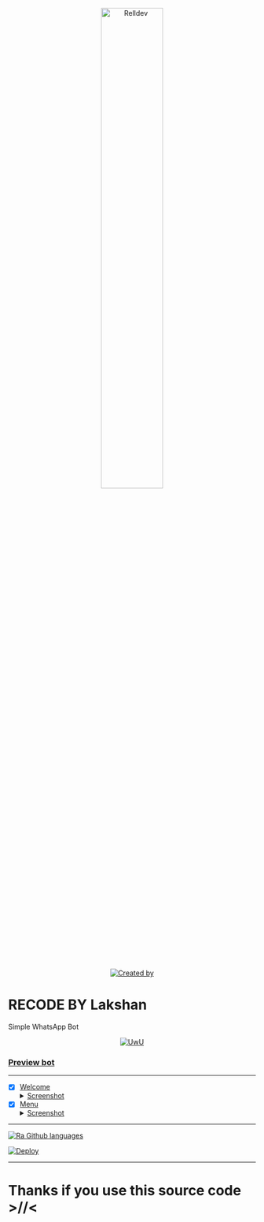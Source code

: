 <p align="center">
    <img src="https://telegra.ph/file/f5a56bd7e02ec26b54aa7.jpg" width="50%" height="50%" alt="Relldev"/>
    <br>
    <a href="https://github.com/lilybotz"><img title="Created by" src="https://img.shields.io/badge/Creator-Ray San-green?style=for-the-badge&logo=github"></a>
</p>

# RECODE BY Lakshan

Simple WhatsApp Bot

<p align="center">
  <a href="https://github.com/lilybotz"><img src="http://readme-typing-svg.herokuapp.com?color=7FFF00&center=true&vCenter=true&multiline=false&lines=Simple+Whatsapp+Bot;Base+ori+by+Nurutomo;Give+star+and+forks+this+repo; Script+By+Ray San" alt="UwU">
</p>

### Preview bot
------------------
- [x] Welcome <details><summary>Screenshot</summary><img src="https://telegra.ph/file/71cd738e5c43219247640.jpg"></details>
- [x] Menu <details><summary>Screenshot</summary><img src="https://telegra.ph/file/dbbe0d04c6e1b98c54014.jpg"></details>
------------------

![Ra Github languages](https://github-readme-stats.vercel.app/api/top-langs/?username=zivfurr&theme=tokyonight)

[![Deploy](https://www.herokucdn.com/deploy/button.svg)](https://heroku.com/deploy?template=https://github.com/Rlxfly/bot-tzy)
 
   

---------
  
  
  # Thanks if you use this source code >//<

